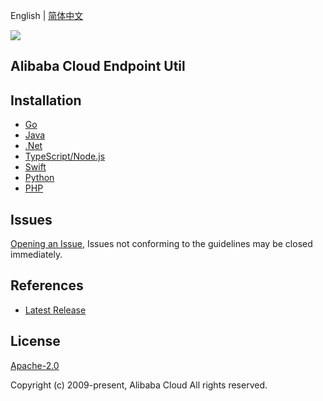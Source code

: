 English | [简体中文](README-CN.md)

![](https://aliyunsdk-pages.alicdn.com/icons/AlibabaCloud.svg)

## Alibaba Cloud Endpoint Util

## Installation

- [Go](./golang/README.md)
- [Java](./java/README.md)
- [.Net](./csharp/README.md)
- [TypeScript/Node.js](./ts/README.md)
- [Swift](./swift/README.md)
- [Python](./python/README.md)
- [PHP](./php/README.md)

## Issues

[Opening an Issue](https://github.com/aliyun/endpoint-util/issues/new), Issues not conforming to the guidelines may be closed immediately.

## References

- [Latest Release](https://github.com/aliyun/endpoint-util)

## License

[Apache-2.0](http://www.apache.org/licenses/LICENSE-2.0)

Copyright (c) 2009-present, Alibaba Cloud All rights reserved.
